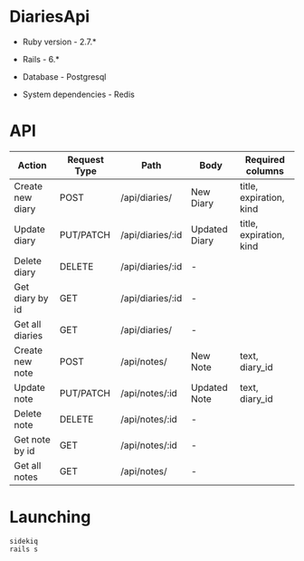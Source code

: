 # DiariesApi

* Ruby version - 2.7.*

* Rails - 6.*

* Database - Postgresql

* System dependencies - Redis


# API
Action            | Request Type  |   Path          | Body          | Required columns
----------------- | ------------- | ----------------| ------------- | -----------------
Create new diary  |      POST     | /api/diaries/   | New Diary     | title, expiration, kind
Update diary      |   PUT/PATCH   | /api/diaries/:id| Updated Diary | title, expiration, kind
Delete diary      |     DELETE    | /api/diaries/:id|       -       |
Get diary by id   |      GET      | /api/diaries/:id|       -       |
Get all diaries   |      GET      |  /api/diaries/  |       -       |
Create new note   |      POST     |  /api/notes/    | New Note      | text, diary_id
Update note       |   PUT/PATCH   | /api/notes/:id  | Updated Note  | text, diary_id
Delete note       |     DELETE    | /api/notes/:id  |       -       |
Get note by id    |      GET      | /api/notes/:id  |       -       |
Get all notes     |      GET      |  /api/notes/    |       -       |

# Launching
`sidekiq` <br/> `rails s`
